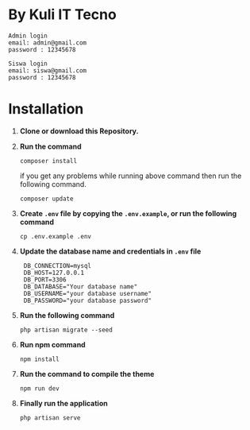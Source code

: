 # By Kuli IT Tecno


```
Admin login
email: admin@gmail.com
password : 12345678
```
```
Siswa login
email: siswa@gmail.com
password : 12345678
```
# Installation

1. **Clone or download this Repository.**
2. **Run the command**
   ```
   composer install
   ```
   if you get any problems while running above command then run the following command.
   ```
   composer update
   ```

3. **Create `.env` file by copying the `.env.example`, or run the following command**
   ```
   cp .env.example .env
   ```

4. **Update the database name and credentials in `.env` file**  
   ```
    DB_CONNECTION=mysql
    DB_HOST=127.0.0.1
    DB_PORT=3306
    DB_DATABASE="Your database name"
    DB_USERNAME="your database username"
    DB_PASSWORD="your database password"
   ```
5. **Run the following command**
   ```
   php artisan migrate --seed
   ```
6. **Run npm command**
   ```
   npm install
   ```
7. **Run the command to compile the theme**
    ```
    npm run dev
    ```
8. **Finally run the application**
   ```
   php artisan serve
   ```
